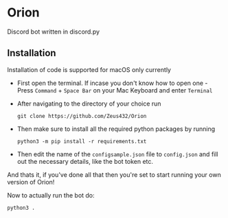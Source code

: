 # Orion
Discord bot written in discord.py

## Installation
Installation of code is supported for macOS only currently

- First open the terminal. If incase you don't know how to open one - Press `Command` + `Space Bar` on your Mac Keyboard and enter `Terminal`    

- After navigating to the directory of your choice run       
    ```  
    git clone https://github.com/Zeus432/Orion     
    ```

- Then make sure to install all the required python packages by running      
    ```  
    python3 -m pip install -r requirements.txt     
    ```

- Then edit the name of the `configsample.json` file to `config.json` and fill out the necessary details, like the bot token etc.

And thats it, if you've done all that then you're set to start running your own version of Orion!     

Now to actually run the bot do:     
```
python3 .
```
